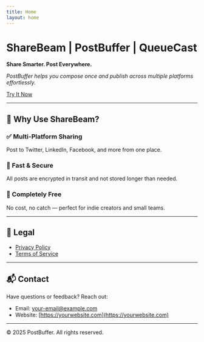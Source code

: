 ```yaml
---
title: Home
layout: home
---
```


# ShareBeam | PostBuffer | QueueCast

**Share Smarter. Post Everywhere.**

_PostBuffer helps you compose once and publish across multiple platforms effortlessly._

[Try It Now](#)

---

## 🚀 Why Use ShareBeam?

### ✅ Multi-Platform Sharing
Post to Twitter, LinkedIn, Facebook, and more from one place.

### 🔐 Fast & Secure
All posts are encrypted in transit and not stored longer than needed.

### 💸 Completely Free
No cost, no catch — perfect for indie creators and small teams.

---

## 📄 Legal

- [Privacy Policy](./privacy.md)
- [Terms of Service](./terms.md)

---

## 📬 Contact

Have questions or feedback? Reach out:

- Email: [your-email@example.com](mailto:your-email@example.com)
- Website: [https://yourwebsite.com](https://yourwebsite.com)

---

© 2025 PostBuffer. All rights reserved.

